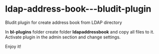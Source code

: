 # ldap-address-book---bludit-plugin
Bludit plugin for create address book from LDAP directory

In <b>bl-plugins</b> folder create folder <b>ldapaddressbook</b> and copy all files to it.
Activate plugin in the admin section and change settings.

Enjoy it!
